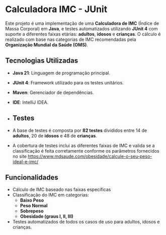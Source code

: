 # Calculadora IMC - JUnit

Este projeto é uma implementação de uma **Calculadora de IMC** (Índice de Massa Corporal) em **Java**, e testes automatizados utilizando **JUnit 4** com suporte a diferentes faixas etárias: **adultos**, **idosos** e **crianças**. O cálculo é realizado com base nas categorias de IMC recomendadas pela **Organização Mundial da Saúde (OMS)**.

## Tecnologias Utilizadas

- **Java 21**: Linguagem de programação principal.
- **JUnit 4**: Framework utilizado para os testes unitários.
- **Maven**: Gerenciador de dependências.
- **IDE**: IntelliJ IDEA.

- ## Testes

- A base de testes é composta por **82 testes** divididos entre 14 de **adultos**,  20 de **idosos** e  48 de **crianças**.
- A cobertura de testes inclui as diferentes faixas de IMC e valida se a classificação é feita corretamente conforme os parâmetros fornecidos no site https://www.mdsaude.com/obesidade/calcule-o-seu-peso-ideal-e-imc/

## Funcionalidades

- Cálculo de IMC baseado nas faixas específicas
- Classificação do IMC em categorias:
  - **Baixo Peso**
  - **Peso Normal**
  - **Sobrepeso**
  - **Obesidade (graus I, II, III)**
- Testes automatizados de todos os casos de uso para adultos, idosos e crianças.


